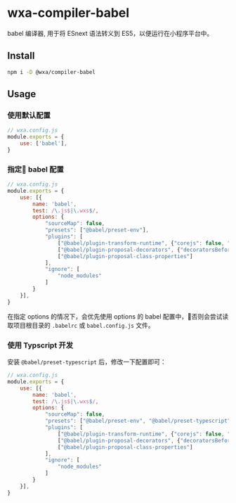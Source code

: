 # wxa-compiler-babel
babel 编译器, 用于将 ESnext 语法转义到 ES5，以便运行在小程序平台中。

## Install 

``` sh
npm i -D @wxa/compiler-babel
```

## Usage

### 使用默认配置

```javascript
// wxa.config.js
module.exports = {
    use: ['babel'],
}
```

### 指定 babel 配置

```javascript
// wxa.config.js
module.exports = {
    use: [{
        name: 'babel',
        test: /\.js$|\.wxs$/,
        options: {
            "sourceMap": false,
            "presets": ["@babel/preset-env"],
            "plugins": [
                ["@babel/plugin-transform-runtime", {"corejs": false, "version": "7.1.2"}],
                ["@babel/plugin-proposal-decorators", {"decoratorsBeforeExport": true}],
                ["@babel/plugin-proposal-class-properties"]
            ],
            "ignore": [
                "node_modules"
            ]
        }
    }],
}
```

在指定 options 的情况下，会优先使用 options 的 babel 配置中，否则会尝试读取项目根目录的 `.babelrc` 或 `babel.config.js` 文件。


### 使用 Typscript 开发

安装 `@babel/preset-typescript` 后，修改一下配置即可：

```javascript
// wxa.config.js
module.exports = {
    use: [{
        name: 'babel',
        test: /\.js$|\.wxs$/,
        options: {
            "sourceMap": false,
            "presets": ["@babel/preset-env", "@babel/preset-typescript"],
            "plugins": [
                ["@babel/plugin-transform-runtime", {"corejs": false, "version": "7.1.2"}],
                ["@babel/plugin-proposal-decorators", {"decoratorsBeforeExport": true}],
                ["@babel/plugin-proposal-class-properties"]
            ],
            "ignore": [
                "node_modules"
            ]
        }
    }],
}
```
